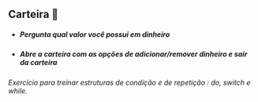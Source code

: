 ## Carteira :money_with_wings:

- ##### Pergunta qual valor você possui em dinheiro

- ##### Abre a carteira com as opções de adicionar/remover dinheiro e sair da carteira

###### Exercício para treinar estruturas de condição e de repetição : do, switch e while.
